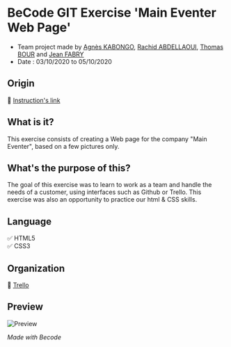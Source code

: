 
# BeCode GIT Exercise **'Main Eventer Web Page'**
- Team project made by [Agnès KABONGO](https://github.com/agkabongo), [Rachid ABDELLAOUI](https://github.com/rachidcode), [Thomas BOUR](https://github.com/ThomasBour) and [Jean FABRY](https://github.com/JeanFabry)
- Date : 03/10/2020 to 05/10/2020
  
## Origin
:notebook_with_decorative_cover: [Instruction's link](https://github.com/becodeorg/bxl-hopper-1-25/tree/master/The%20Field/3.HTML%2BCSS/4.main_eventer)

## What is it?

This exercise consists of creating a Web page for the company "Main Eventer", based on a few pictures only.


## What's the purpose of this?

The goal of this exercise was to learn to work as a team and handle the needs of a customer, using interfaces such as Github or Trello. This exercise was also an opportunity to practice our html & CSS skills.
## Language 

:white_check_mark: HTML5 <br> 
:white_check_mark: CSS3

## Organization
:notebook_with_decorative_cover: [Trello](https://discord.com/channels/708408549704990732/773098391176609792/773931596272369766)

## Preview

![Preview](https://raw.githubusercontent.com/JeanFabry/main-eventer/master/assets/images/Images/preview%20website.png)


*Made with Becode*


